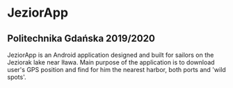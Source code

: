 # JeziorApp
## Politechnika Gdańska 2019/2020
JeziorApp is an Android application designed and built for sailors on the Jeziorak lake near Iława. Main purpose of the application is to download user's GPS position and find for him the nearest harbor, both ports and 'wild spots'.
